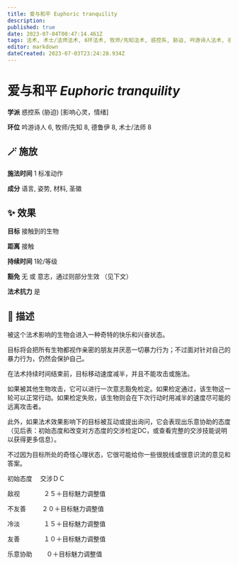 ```yaml
---
title: 爱与和平 Euphoric tranquility
description: 
published: true
date: 2023-07-04T00:47:14.461Z
tags: 法术, 术士/法师法术, 6环法术, 牧师/先知法术, 惑控系, 胁迫, 吟游诗人法术, 德鲁伊法术, 8环法术, 影响心灵，情绪
editor: markdown
dateCreated: 2023-07-03T23:24:28.934Z
---
```


# **爱与和平** *Euphoric tranquility*

**学派** 惑控系 (胁迫) \[影响心灵，情绪\] 

**环位** 吟游诗人 6, 牧师/先知 8, 德鲁伊 8, 术士/法师 8

## 🪄 施放

**施法时间** 1 标准动作

**成分** 语言, 姿势, 材料, 圣徽

## ✨ 效果 

**目标** 接触到的生物 

**距离** 接触  

**持续时间** 1轮/等级 

**豁免** 无 或 意志，通过则部分生效 （见下文）

**法术抗力** 是

## 📖 描述

被这个法术影响的生物会进入一种奇特的快乐和兴奋状态。

目标将会把所有生物都视作亲密的朋友并厌恶一切暴力行为；不过面对针对自己的暴力行为，仍然会保护自己。

在法术持续时间结束前，目标移动速度减半，并且不能攻击或施法。

如果被其他生物攻击，它可以进行一次意志豁免检定。如果检定通过，该生物这一轮可以正常行动。如果检定失败，该生物则会在下次行动时用减半的速度尽可能的远离攻击者。

此外，如果法术效果影响下的目标被互动或提出询问，它会表现出乐意协助的态度 （见后表：初始态度和改变对方态度的交涉检定DC，或查看完整的交涉技能说明以获得更多信息）。

不过因为目标所处的奇怪心理状态，它很可能给你一些很脱线或很意识流的意见和答案。

初始态度　 交涉ＤＣ

敌视　 　 　 ２５＋目标魅力调整值

不友善　 　  ２０＋目标魅力调整值

冷淡　 　 　 １５＋目标魅力调整值

友善　 　 　 １０＋目标魅力调整值

乐意协助　 　０＋目标魅力调整值
    